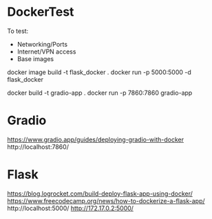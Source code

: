 # DockerTest
To test:
- Networking/Ports
- Internet/VPN access
- Base images

docker image build -t flask_docker .
docker run -p 5000:5000 -d flask_docker

docker build -t gradio-app .
docker run -p 7860:7860 gradio-app

# Gradio
https://www.gradio.app/guides/deploying-gradio-with-docker
http://localhost:7860/

# Flask
https://blog.logrocket.com/build-deploy-flask-app-using-docker/
https://www.freecodecamp.org/news/how-to-dockerize-a-flask-app/
http://localhost:5000/
http://172.17.0.2:5000/